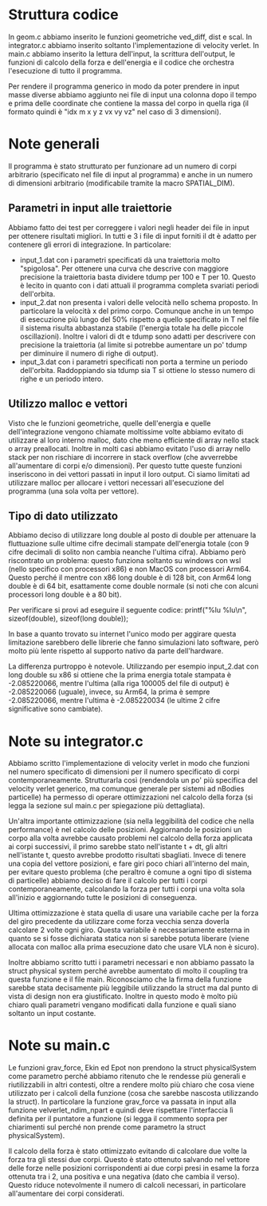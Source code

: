 # Struttura codice
In geom.c abbiamo inserito le funzioni geometriche ved_diff, dist e scal.
In integrator.c abbiamo inserito soltanto l'implementazione di velocity verlet.
In main.c abbiamo inserito la lettura dell'input, la scrittura dell'output, le funzioni di calcolo della forza e dell'energia e il codice che orchestra l'esecuzione di tutto il programma.

Per rendere il programma generico in modo da poter prendere in input masse diverse abbiamo aggiunto nei file di input una colonna dopo il tempo e prima delle coordinate che contiene la massa del corpo in quella riga (il formato quindi è "idx m x y z vx vy vz" nel caso di 3 dimensioni).


# Note generali
Il programma è stato strutturato per funzionare ad un numero di corpi arbitrario (specificato nel file di input al programma) e anche in un numero di dimensioni arbitrario (modificabile tramite la macro SPATIAL_DIM).

## Parametri in input alle traiettorie
Abbiamo fatto dei test per correggere i valori negli header dei file in input per ottenere risultati migliori. In tutti e 3 i file di input forniti il dt è adatto per contenere gli errori di integrazione.
In particolare:
- input_1.dat con i parametri specificati dà una traiettoria molto "spigolosa". Per ottenere una curva che descrive con maggiore precisione la traiettoria basta dividere tdump per 100 e T per 10. Questo è lecito in quanto con i dati attuali il programma completa svariati periodi dell'orbita.
- input_2.dat non presenta i valori delle velocità nello schema proposto. In particolare la velocità x del primo corpo. Comunque anche in un tempo di esecuzione più lungo del 50% rispetto a quello specificato in T nel file il sistema risulta abbastanza stabile (l'energia totale ha delle piccole oscillazioni). Inoltre i valori di dt e tdump sono adatti per descrivere con precisione la traiettoria (al limite si potrebbe aumentare un po' tdump per diminuire il numero di righe di output).
- input_3.dat con i parametri specificati non porta a termine un periodo dell'orbita. Raddoppiando sia tdump sia T si ottiene lo stesso numero di righe e un periodo intero.

## Utilizzo malloc e vettori
Visto che le funzioni geometriche, quelle dell'energia e quelle dell'integrazione vengono chiamate moltissime volte abbiamo evitato di utilizzare al loro interno malloc, dato che meno efficiente di array nello stack o array preallocati. Inoltre in molti casi abbiamo evitato l'uso di array nello stack per non rischiare di incorrere in stack overflow (che avverrebbe all'aumentare di corpi e/o dimensioni). Per questo tutte queste funzioni inseriscono in dei vettori passati in input il loro output. Ci siamo limitati ad utilizzare malloc per allocare i vettori necessari all'esecuzione del programma (una sola volta per vettore).

## Tipo di dato utilizzato
Abbiamo deciso di utilizzare long double al posto di double per attenuare la fluttuazione sulle ultime cifre decimali stampate dell'energia totale (con 9 cifre decimali di solito non cambia neanche l'ultima cifra).
Abbiamo però riscontrato un problema: questo funziona soltanto su windows con wsl (nello specifico con processori x86) e non MacOS con processori Arm64. Questo perché il mentre con x86 long double è di 128 bit, con Arm64 long double è di 64 bit, esattamente come double normale (si noti che con alcuni processori long double è a 80 bit).

Per verificare si provi ad eseguire il seguente codice:
printf("%lu  %lu\n", sizeof(double), sizeof(long double));

In base a quanto trovato su internet l'unico modo per aggirare questa limitazione sarebbero delle librerie che fanno simulazioni lato software, però molto più lente rispetto al supporto nativo da parte dell'hardware.

La differenza purtroppo è notevole. Utilizzando per esempio input_2.dat con long double su x86 si ottiene che la prima energia totale stampata è -2.085220066, mentre l'ultima (alla riga 100005 del file di output) è -2.085220066 (uguale), invece, su Arm64, la prima è sempre -2.085220066, mentre l'ultima è -2.085220034 (le ultime 2 cifre significative sono cambiate).


# Note su integrator.c
Abbiamo scritto l'implementazione di velocity verlet in modo che funzioni nel numero specificato di dimensioni per il numero specificato di corpi contemporaneamente.
Strutturarla così (rendendola un po' più specifica del velocity verlet generico, ma comunque generale per sistemi ad nBodies particelle) ha permesso di operare ottimizzazioni nel calcolo della forza (si legga la sezione sul main.c per spiegazione più dettagliata).

Un'altra importante ottimizzazione (sia nella leggibilità del codice che nella performance) è nel calcolo delle posizioni. Aggiornando le posizioni un corpo alla volta avrebbe causato problemi nel calcolo della forza applicata ai corpi successivi, il primo sarebbe stato nell'istante t + dt, gli altri nell'istante t, questo avrebbe prodotto risultati sbagliati.
Invece di tenere una copia del vettore posizioni, e fare giri poco chiari all'interno del main, per evitare questo problema (che peraltro è comune a ogni tipo di sistema di particelle) abbiamo deciso di fare il calcolo per tutti i corpi contemporaneamente, calcolando la forza per tutti i corpi una volta sola all'inizio e aggiornando tutte le posizioni di conseguenza.

Ultima ottimizzazione è stata quella di usare una variabile cache per la forza del giro precedente da utilizzare come forza vecchia senza doverla calcolare 2 volte ogni giro. Questa variabile è necessariamente esterna in quanto se si fosse dichiarata statica non si sarebbe potuta liberare (viene allocata con malloc alla prima esecuzione dato che usare VLA non è sicuro).

Inoltre abbiamo scritto tutti i parametri necessari e non abbiamo passato la struct physical system perché avrebbe aumentato di
molto il coupling tra questa funzione e il file main.
Riconosciamo che la firma della funzione sarebbe stata decisamente più leggibile utilizzando la struct ma dal punto di vista di design non era giustificato. Inoltre in questo modo è molto più chiaro quali parametri vengano modificati dalla funzione e quali siano soltanto un input costante.


# Note su main.c
Le funzioni grav_force, Ekin ed Epot non prendono la struct physicalSystem come parametro perché abbiamo ritenuto che le rendesse più generali e riutilizzabili in altri contesti, oltre a rendere molto più chiaro che cosa viene utilizzato per i calcoli della funzione (cosa che sarebbe nascosta utilizzando la struct).
In particolare la funzione grav_force va passata in input alla funzione velverlet_ndim_npart e quindi deve rispettare l'interfaccia lì definita per il puntatore a funzione (si legga il commento sopra per chiarimenti sul perché non prende come parametro la struct physicalSystem).

Il calcolo della forza è stato ottimizzato evitando di calcolare due volte la forza tra gli stessi due corpi. Questo è stato ottenuto salvando nel vettore delle forze nelle posizioni corrispondenti ai due corpi presi in esame la forza ottenuta tra i 2, una positiva e una negativa (dato che cambia il verso). Questo riduce notevolmente il numero di calcoli necessari, in particolare all'aumentare dei corpi considerati.
